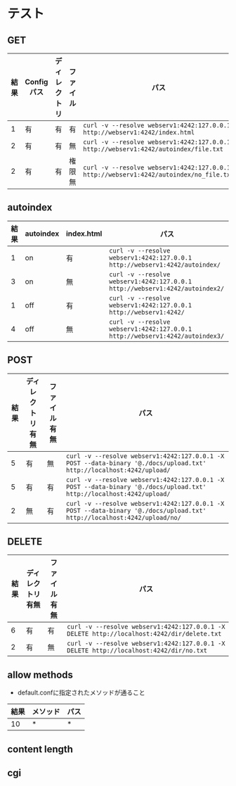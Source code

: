 # テスト
## GET
|  結果  | Configパス| ディレクトリ  |  ファイル  |  パス  |
| ---- | ---- | ---- | ---- | ---- |
|  1  |  有  |  有  |  有  |  `curl -v --resolve webserv1:4242:127.0.0.1 http://webserv1:4242/index.html`  |
|  2  |  有  |  有  |  無  |  `curl -v --resolve webserv1:4242:127.0.0.1 http://webserv1:4242/autoindex/file.txt`  |
|  2  |  有  |  有  |  権限無  |  `curl -v --resolve webserv1:4242:127.0.0.1 http://webserv1:4242/autoindex/no_file.txt`  |

## autoindex
|  結果  |  autoindex  |  index.html  |  パス  |
| ---- | ---- | ---- | ---- |
|  1  |  on  |  有  |  `curl -v --resolve webserv1:4242:127.0.0.1 http://webserv1:4242/autoindex/`  |
|  3  |  on  |  無  |  `curl -v --resolve webserv1:4242:127.0.0.1 http://webserv1:4242/autoindex2/`  |
|  1  |  off  |  有  |  `curl -v --resolve webserv1:4242:127.0.0.1 http://webserv1:4242/`  |
|  4  |  off  |  無  |  `curl -v --resolve webserv1:4242:127.0.0.1 http://webserv1:4242/autoindex3/`  |

## POST
|  結果  | ディレクトリ有無  |  ファイル有無  |  パス  |
| ---- | ---- | ---- | ---- |
|  5  |  有  |  無  | `curl -v --resolve webserv1:4242:127.0.0.1 -X POST --data-binary '@./docs/upload.txt' http://localhost:4242/upload/`  |
|  5  |  有  |  有  | `curl -v --resolve webserv1:4242:127.0.0.1 -X POST --data-binary '@./docs/upload.txt' http://localhost:4242/upload/`  |
|  2  |  無  |  有  | `curl -v --resolve webserv1:4242:127.0.0.1 -X POST --data-binary '@./docs/upload.txt' http://localhost:4242/upload/no/`  |

## DELETE
|  結果  | ディレクトリ有無  |  ファイル有無  |  パス  |
| ---- | ---- | ---- | ---- |
|  6  |  有  |  有  | `curl -v --resolve webserv1:4242:127.0.0.1 -X DELETE http://localhost:4242/dir/delete.txt`  |
|  2  |  有  |  無  | `curl -v --resolve webserv1:4242:127.0.0.1 -X DELETE http://localhost:4242/dir/no.txt`  |

## allow methods
- default.confに指定されたメソッドが通ること

|  結果  |  メソッド  |  パス  |
| ---- | ---- | ---- |
|  10  |  *  |  *  |

## content length

## cgi
